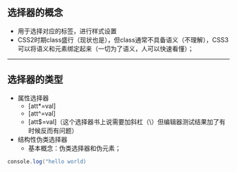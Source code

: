 ## 选择器的概念
* 用于选择对应的标签，进行样式设置
* CSS2时期class盛行（现状也是），但class通常不具备语义（不理解），CSS3可以将语义和元素绑定起来（一切为了语义，人可以快速看懂）；


****
## 选择器的类型
* 属性选择器
   * [att*=val]
   * [att^=val]
   * [att$=val]（这个选择器书上说需要加斜杠（\）但编辑器测试结果加了有时候反而有问题）
* 结构性伪类选择器
   * 基本概念：伪类选择器和伪元素；
```java
console.log("hello world)